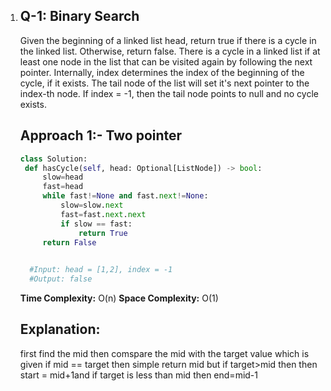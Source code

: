1. ## Q-1: Binary Search
   Given the beginning of a linked list head, return true if there is a cycle in the linked list. Otherwise, return false.
   There is a cycle in a linked list if at least one node in the list that can be visited again by following the next pointer.
   Internally, index determines the index of the beginning of the cycle, if it exists. The tail node of the list will set it's next pointer to the index-th node. If index = -1, then the tail node points to null and no cycle exists.

    ## Approach 1:- Two pointer 
   ``` python
   class Solution:
    def hasCycle(self, head: Optional[ListNode]) -> bool:
        slow=head
        fast=head
        while fast!=None and fast.next!=None:
            slow=slow.next
            fast=fast.next.next
            if slow == fast:
                return True
        return False
                
   
     #Input: head = [1,2], index = -1
     #Output: false


   ```
    **Time Complexity:** O(n)
    **Space Complexity:** O(1)
    ## Explanation: 
    first find the mid then comspare the mid with the target value which is given if mid == target then simple return mid but if target>mid then then start = mid+1and if target is less than mid then end=mid-1 


